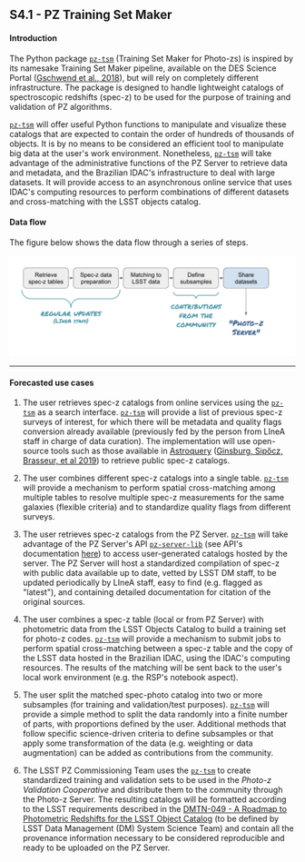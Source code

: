 ## S4.1 - PZ Training Set Maker 

#### Introduction

The Python package [`pz-tsm`](https://github.com/linea-it/pz-tsm) (Training Set Maker for Photo-zs) is inspired by its namesake Training Set Maker pipeline, available on the DES Science Portal ([Gschwend et al., 2018](https://www.sciencedirect.com/science/article/abs/pii/S2213133718300891?via%3Dihub)), but will rely on completely different infrastructure. The package is designed to handle lightweight catalogs of spectroscopic redshifts (spec-z) to be used for the purpose of training and validation of PZ algorithms. 

[`pz-tsm`](https://github.com/linea-it/pz-tsm) will offer useful Python functions to manipulate and visualize these catalogs that are expected to contain the order of hundreds of thousands of objects. It is by no means to be considered an efficient tool to manipulate big data at the user's work environment. Nonetheless, [`pz-tsm`](https://github.com/linea-it/pz-tsm) will take advantage of the administrative functions of the PZ Server to retrieve data and metadata, and the Brazilian IDAC's infrastructure to deal with large datasets. It will provide access to an asynchronous online service that uses IDAC's computing resources to perform combinations of different datasets and cross-matching with the LSST objects catalog. 

#### Data flow

The figure below shows the data flow through a series of steps.


![Sequence of steps for Training Set Maker](tsm_dataflow.png)


-----
#### Forecasted use cases

1. The user retrieves spec-z catalogs from online services using the [`pz-tsm`](https://github.com/linea-it/pz-tsm) as a search interface. [`pz-tsm`](https://github.com/linea-it/pz-tsm) will provide a list of previous spec-z surveys of interest, for which there will be metadata and quality flags conversion already available (previously fed by the person from LIneA staff in charge of data curation). The implementation will use open-source tools such as those available in [Astroquery](https://astroquery.readthedocs.io/en/latest/) ([Ginsburg, Sipőcz, Brasseur, et al 2019](https://ui.adsabs.harvard.edu/abs/2019AJ....157...98G/abstract)) to retrieve public spec-z catalogs. 

2. The user combines different spec-z catalogs into a single table. [`pz-tsm`](https://github.com/linea-it/pz-tsm) will provide a mechanism to perform spatial cross-matching among multiple tables to resolve multiple spec-z measurements for the same galaxies (flexible criteria) and to standardize quality flags from different surveys. 

3. The user retrieves spec-z catalogs from the PZ Server. [`pz-tsm`](https://github.com/linea-it/pz-tsm) will take advantage of the PZ Server's API [`pz-server-lib`](/pz-docs/docs/s4_2.md) (see API's documentation [here](https://linea-it.github.io/pz-server-lib/html/index.html)) to access user-generated catalogs hosted by the server. The PZ Server will host a standardized compilation of spec-z with public data available up to date, vetted by LSST DM staff, to be updated periodically by LIneA staff, easy to find (e.g. flagged as "latest"), and containing detailed documentation for citation of the original sources.  

4. The user combines a spec-z table (local or from PZ Server) with photometric data from the LSST Objects Catalog to build a training set for photo-z codes. [`pz-tsm`](https://github.com/linea-it/pz-tsm) will provide a mechanism to submit jobs to perform spatial cross-matching between a spec-z table and the copy of the LSST data hosted in the Brazilian IDAC, using the IDAC's computing resources. The results of the matching will be sent back to the user's local work environment (e.g. the RSP's notebook aspect). 

5. The user split the matched spec-photo catalog into two or more subsamples (for training and validation/test purposes). [`pz-tsm`](https://github.com/linea-it/pz-tsm) will provide a simple method to split the data randomly into a finite number of parts, with proportions defined by the user. Additional methods that follow specific science-driven criteria to define subsamples or that apply some transformation of the data (e.g. weighting or data augmentation) can be added as contributions from the community. 

6. The LSST PZ Commissioning Team uses the [`pz-tsm`](https://github.com/linea-it/pz-tsm) to create standardized training and validation sets to be used in the _Photo-z Validation Cooperative_ and distribute them to the community through the Photo-z Server. The resulting catalogs will be formatted according to the LSST requirements described in the [DMTN-049 - A Roadmap to Photometric Redshifts for the LSST Object Catalog](https://dmtn-049.lsst.io/) (to be defined by LSST Data Management (DM) System Science Team) and contain all the provenance information necessary to be considered reproducible and ready to be uploaded on the PZ Server. 
